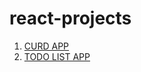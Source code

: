 # react-projects

1. [CURD APP](https://react-axios-curd.netlify.app)
2. [TODO LIST APP](todoo-list-reactjs.netlify.app)
